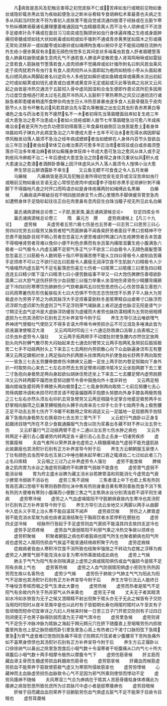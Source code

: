 <!-- { "loadSidebar": true } -->
　　凡病皆是恶风及犯触忌害得之初觉皮肤不仁或苦痒如虫行或眼前见物如垂丝或隐轸辄赤黒此皆为疾始起便急治之断米谷肴鲑专食胡麻松术辈最善也夫病之生多从风起当时防发不将为害初入皮肤里不能自觉或流通四肢潜于经脉或在五脏乍寒乍热纵横脾肾蔽诸毛腠理壅塞难通因兹气血精髓乖离乆而不治令人顽痹或汗不流泄手足痠疼针灸不痛或在面目习习奕奕或在胸颈状如虫行身体遍痒搔之生疮或身面肿痛彻骨髓或顽如钱大状如蚝毒或如梳或如手锥刺不通或青赤黄黒犹如腐木之形或痛无常处流移非一或如酸枣或如悬铃或似绳缚拘急难以俯仰手足不能摇动眼目流肿内外生疮小便赤黄尿有余面无顔色恍惚多忘其间变状多端毒虫若食人肝者眉睫堕落食人肺鼻柱崩倒或鼻生息肉孔气不通若食人脾语声变散若食人肾耳鸣啾啾或如雷鼔之音若食人筋脉肢节堕落若食人皮肉顽痹不觉痛痒或如针锥所刺名曰刺风若虫乘风走于皮肉犹若外有虫行复有食人皮肉彻外从头面即起为疱肉如桃核小枣从头面起者名曰顺风病从两脚起者名曰逆风令人多疮犹如癣疥或如鱼鳞或痒或痛黄水流出初起之时或如榆荚或如钱孔或青或白或黒或黄变异无定或起或灭此等皆病之兆状又云风起之由皆是冷热交通流于五脏彻入骨中虚风因湿和合虫生便即作患论其所犯多因用力过度饮食相违行房太过毛孔旣开冷热风入五脏积于寒热寒热之风交过通彻流行诸脉急者即患缓者稍逺所食秽杂肉虫生日乆冷热至甚暴虫遂多食人五脏骨髓及于皮肉筋节乆乆皆令坏散名曰风若其欲治先与雷丸等散服之出虫见其虫形青赤黒黄白等诸色之虫与药治者无有不瘥然名不一木者初得先当落眉睫面目痒如复生疮三年成大患急治之愈不治患成火者如火烧疮或断人肢节七年落眉睫急治可愈八年成疾难治金者是天所为也负功德崇初得眉落三年食鼻柱崩倒叵治良医能愈土者身体块磊如鸡子弹丸许此病宜急治之六年便成大患十五年不可治水者先得水病因即留停风触发动落人眉须不急治之经年病成蟋蟀者虫如蟋蟀在人身体内百节头皆欲血出三年叵治者虫如举体艾白难治熏药可愈多年叵治雨者班驳或白或赤眉须堕落亦可治多年难治麻者状似癣瘙身体狂痒十年成大患可急治之愈风从体入或手足刺疮风冷痹痴不治二十年后便成大患宜急治之防者得之身体沉重状似风积乆成大患速治之愈酒者酒醉卧黍穣上因汗体虚风从外入落人眉须令人惶惧小治大愈
　　养生禁忌云醉酒露卧不幸生
　　又云鱼无鳃不可食食之令人五月发癞
　　乌癞候
　　凡癞病皆是恶风及犯触忌害所得初觉皮毛变异或淫淫苦痒如虫行或眼前见物如垂丝言语无定心常惊恐皮肉中或如李子隐轸赤黒手足顽痹针刺不痛脚下不得蹋地凡食之时开口而鸣语亦如是身体疮痛两肘如绳缚此名黒癞
　　白癞候
　　凡癞病语声嘶破目视不明四肢顽痹支节火燃心里懊热手脚俱缓背膂至急肉如遭劈身体手足隐轸起往往正白在肉里鼻有息肉目生白珠当瞳子视无所见此名白癞



　　巢氏诸病源候总论卷二
<子部,医家类,巢氏诸病源候总论>
　　钦定四库全书
　　巢氏诸病源候总论卷三
　　隋　巢元方　撰
　　虚劳病诸候上【凡三十九论】
　　虚劳候
　　夫虚劳者五劳六极七伤是也五劳者一曰志劳二曰思劳三曰心劳四曰忧劳五曰瘦劳又胏劳者短气而面肿鼻不闻香臭肝劳者面目干黒口苦精神不守恐畏不能独卧目视不眀心劳者忽忽喜忘大便苦难或时鸭溏口内生疮脾劳者舌本苦直不得咽唾肾劳者背难以俛仰小便不利色赤黄而有余沥茎内痛隂湿囊生疮小腹满急六极者一曰气极令人内虚五臓不足邪气多正气少不欲言二曰血极令人无顔色眉髪堕落忽忽喜忘三曰筋极令人数转筋十指爪甲皆痛苦倦不能乆立四曰骨极令人痠削齿苦痛手足烦疼不可以立不欲行动五曰肌极令人羸瘦无润泽饮食不生肌肤六曰精极令人少气噏噏然内虚五脏气不足毛髪落悲伤喜忘七伤者一曰隂寒二曰隂痿三曰里急四曰精连连五曰精少隂下湿六曰精清七曰小便苦数临事不举又一曰大饱伤脾脾伤善噫欲卧面黄二曰大怒气逆伤肝肝伤少血目闇三曰强力举重乆坐湿地伤肾肾伤少精腰背痛厥逆下冷四曰形寒寒饮伤肺肺伤少气欬嗽鼻鸣五曰忧愁思虑伤心心伤苦惊喜忘善怒六曰风雨寒暑伤形形伤髪肤枯夭七曰大恐惧不节伤志志伤恍惚不乐男子平人脉大为劳极虚亦为劳男子劳之为病其脉浮大手足烦春夏剧秋冬差隂寒精自出痠嘶寸口脉浮而迟浮即为虚迟即为劳虚则卫气不足浮则荣气竭脉直上者迟逆虚也脉涩无阳是肾气少寸闗涩无血气逆冷是大虚脉浮防缓皆为虚缓而大者劳也脉防濡相搏为五劳防弱相搏虚损为七伤其汤熨针石别有正方补养宣导今附于后
　　养生方导引法云唯欲嘿气养神闭气使极吐气使防又不得多言语大呼唤令神劳损亦云不可泣泪及多唾洟此皆为损液漏津使喉涩大渇
　　又云鸡鸣时叩齿三十六通讫防唇漱口舌聊上齿表咽之三过杀虫补虚劳令人强壮
　　又云两手拓两颊手不动搂肚肘使急腰内亦然住定放两肋头向外肘髆气散尽势大闷始起来去七通去肘臂劳又云两手抱两乳急努前后振摇极势二七手不动摇两肘头上下来去三七去两肘内劳损散心向下众血脉遍身流布无有壅滞又云两足跟相对坐上两足指向外扒两膝头拄席两向外扒使急始长舒两手两向取势一一皆急三七去五劳腰脊膝疼伤冷脾痹又云跪一足坐上两手防内卷足努踹向下身外扒一时取势向心来去二七左右亦然去五劳足臂疼闷膝冷隂冷又云坐抱两膝下去三里二寸急抱向身极势足两向身起欲似胡牀住势还坐上下来去二七去腰足臂内虚劳胱膀冷又云外转两脚平蹋而坐意努动膝节令骨中鼓挽向外十度非转也
　　又云两足相蹋向隂端急蹙将两手捧膝头两向极势之二七竟身侧两向取势二七前后努腰七去心劳痔病膝冷调和未损尽时须言语不瞠喜偏跏两手抱膝头努膝向外身手膝各两极势挽之三七左右亦然头须左右仰扒去背急臂劳又云两足相蹹令足掌合地蹙足极势两手长舒掌相向脑项之后兼至髆相挽向头髆手向席来去七仰手七合手七始两手角上极势腰正足不动去五劳七伤齐下冷暖不和数用之常和调适又云一足蹹地一足屈膝两手抱犊鼻下急挽向身极势左右换易四七去五劳三里气不下
　　乂云蛇行气曲卧以正身复起踞闭目随气所在不息少食裁通膓服气为食以防为浆春出冬藏不财不养以治五劳七伤
　　又云虾蟇行气正动摇两臂不息十二通以治五劳七伤水肿之病也
　　又云外转两足十遍引去心腹诸劳内转两足各十遍引去心五息止去身一切诸劳疾疹
　　虚劳羸瘦候
　　夫血气者所以荣养其身也虚劳之人精髓痿竭血气虚弱不能充盛肌肤此故羸瘦也其汤熨针石别有正方补养宣导今附于后
　　养生方云朝朝服玉泉使人丁壮有顔色去虫而牢齿也玉泉口中唾也朝未起早嗽口吞之辄琢齿二七过如此者三乃止名曰练精
　　又云咽之三过乃止补养虚劳令人强壮
　　虚劳不能食候
　　脾候身之肌肉胃为水谷之海虚劳则藏府不和脾胃气弱故不能食也
　　虚劳胃气虚弱不能消谷候
　　胃为府主盛水谷脾为藏主消水谷若脾胃温和则能消化今虚劳血气衰少脾胃冷弱故不消谷也
　　虚劳三焦不调候
　　三焦者谓上中下也若上焦有热则胷鬲否满口苦咽干有寒则吞酢而吐沫中焦有热则身重目黄有寒则善胀而食不消下焦有热则大便难有寒则小腹痛而小便数三焦之气主焦熟水谷分别清浊若不调平则生诸病
　　虚劳寒冷候
　　虚劳之人气血虚竭隂阳不守脏腑俱衰故内生寒冷也其汤熨针石别有正方补养宣导今附于后
　　养生方导引法云坐地交义两脚以两手从曲脚中入低头义手项上治乆寒不能自温耳不闻声
　　虚劳痰饮候
　　劳伤之人脾胃虚弱不能克消水浆故为痰也痰者涎液结聚在于胸鬲饮者水浆停积在膀胱也
　　虚劳四攴逆冷候
　　经脉所行皆起于手足虚劳则血气衰损不能温其四支故四支逆冷也
　　虚劳手足烦疼候
　　虚劳血气衰弱隂阳不利邪气乘之冷热交争故以烦疼也
　　虚劳积聚候
　　积聚者腑脏之病也积者脏病也隂气所生也聚者腑病也阳气所成也虚劳之人隂阳伤损血气挨澁不能宣通经络故积聚于内也
　　虚劳症瘕候
　　症瘕病者皆由乆寒积冷饮食不消所致也结聚牢强按之不转动为症推之浮移为瘕虚劳之人脾胃气弱不能克消水谷复为寒冷所乘故结成此病也
　　虚劳上气候
　　肺主于气气为阳气有余则喘满逆上虚劳之病或隂阳俱伤或血气偏损今是隂不足阳有余故上气也
　　虚劳客热候
　　虚劳之人血气防弱隂阳俱虚小劳则生热热因劳而生故以名客热也
　　虚劳少气候
　　虚劳伤于肺故少气肺主气气为阳此为阳气不足故也其汤熨针石别有正方补养宣导今附于后
　　养生方导引法云人能终日不唾恒含枣核而咽之受气生津此大要也
　　虚劳热候
　　虚劳而热者是隂气不足阳气有余故内外生于热非邪气从外来乘也
　　虚劳无子候
　　丈夫无子者其精清如水冷如氷铁皆为无子之候又泄精精不射出但聚于隂头亦无子无此之候皆有子交防当用阳时阳时从夜半至禺中是也以此时有子皆聪眀长寿勿用隂时隂时从午至亥有子皆顽暗而短命切宜审详之凡妇人月候来时候一日至三日子门开若交防则有子过四日则闭便无子也男子脉得防弱而濇为无子精气清冷也
　　虚劳里急候
　　虚劳则肾气不足伤于冲脉冲脉为隂脉之海起于闗元闗元穴在脐下随腹直上至咽喉劳伤内损故腹里拘急也上部之脉防细而卧引里急里急心鬲上有热者口干渇寸口脉阳弦下急隂里急为胃气虚食难已饱饱则急痛不得息寸防闗实尺弦紧者少腹腰背下苦拘急痛外如不喜寒身愦愦也其汤熨针石别有正方补养宣导今附于后
　　养生方云正偃卧以口徐徐纳气以鼻出之除里急饱食后小咽气数十令温寒者干呕腹痛从口内气七十所大填腹后小咽气数十两手相摩令极热以摩腹令气下
　　虚劳伤筋骨候
　　肝主筋而藏血肾主骨而生髓虚劳损血耗髓故伤筋骨也
　　虚劳筋挛候
　　肝藏血而候筋虚劳损血不能荣养于筋致使筋极气虚又为寒邪所侵故筋挛也
　　虚劳惊悸候
　　心藏神而主血脉虚劳损伤血脉致令心气不足因为邪气所乘则使惊而悸动不定
　　虚劳风痿痹不随候
　　夫风寒湿三气合为痹病在于隂其人苦筋骨痿枯身体疼痛此为痿痹之病皆愁思所致忧虑所为诊其脉尺中虚小者是胫寒痿痹也
　　虚劳目暗候
　　肝候于目而藏血血则荣养于目腑脏劳伤血气俱虚五脏气不足不能荣于目故令目暗也
　　虚劳耳聋候
